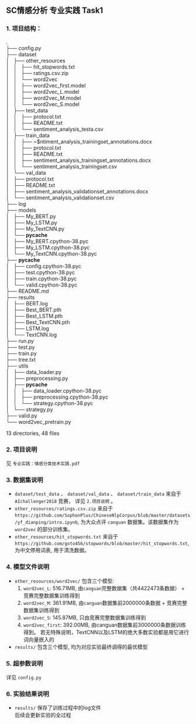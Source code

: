 ## SC情感分析 专业实践 Task1
### 1. 项目结构：
.  
├── config.py  
├── dataset  
│   ├── other_resources  
│   │   ├── hit_stopwords.txt  
│   │   ├── ratings.csv.zip  
│   │   └── word2vec  
│   │       ├── word2vec_first.model  
│   │       ├── word2vec_L.model  
│   │       ├── word2vec_M.model  
│   │       └── word2vec_S.model  
│   ├── test_data  
│   │   ├── protocol.txt  
│   │   ├── README.txt  
│   │   └── sentiment_analysis_testa.csv  
│   ├── train_data  
│   │   ├── ~$ntiment_analysis_trainingset_annotations.docx  
│   │   ├── protocol.txt  
│   │   ├── README.txt  
│   │   ├── sentiment_analysis_trainingset_annotations.docx  
│   │   └── sentiment_analysis_trainingset.csv  
│   └── val_data  
│       ├── protocol.txt  
│       ├── README.txt  
│       ├── sentiment_analysis_validationset_annotations.docx  
│       └── sentiment_analysis_validationset.csv  
├── log  
├── models  
│   ├── My_BERT.py  
│   ├── My_LSTM.py  
│   ├── My_TextCNN.py  
│   └── __pycache__  
│       ├── My_BERT.cpython-38.pyc  
│       ├── My_LSTM.cpython-38.pyc  
│       └── My_TextCNN.cpython-38.pyc  
├── __pycache__  
│   ├── config.cpython-38.pyc  
│   ├── test.cpython-38.pyc  
│   ├── train.cpython-38.pyc  
│   └── valid.cpython-38.pyc  
├── README.md  
├── results  
│   ├── BERT.log  
│   ├── Best_BERT.pth  
│   ├── Best_LSTM.pth  
│   ├── Best_TextCNN.pth  
│   ├── LSTM.log  
│   └── TextCNN.log  
├── run.py  
├── test.py  
├── train.py  
├── tree.txt  
├── utils  
│   ├── data_loader.py  
│   ├── preprocessing.py  
│   ├── __pycache__  
│   │   ├── data_loader.cpython-38.pyc  
│   │   ├── preprocessing.cpython-38.pyc  
│   │   └── strategy.cpython-38.pyc  
│   └── strategy.py  
├── valid.py  
└── word2vec_pretrain.py  

13 directories, 48 files  

### 2. 项目说明
见 `专业实践：情感分类技术实践.pdf`

### 3. 数据集说明
- `dataset/test_data` 、 `dataset/val_data` 、 `dataset/train_data` 来自于 `AIchallenger2018` 竞赛， 详见 `2.项目说明` 。
- `other_resources/ratings.csv.zip` 来自于 `https://github.com/SophonPlus/ChineseNlpCorpus/blob/master/datasets/yf_dianping/intro.ipynb`, 为大众点评 `canguan` 数据集。该数据集作为 `word2vec` 的部分训练集。
- `other_resources/hit_stopwords.txt` 来自于 `https://github.com/goto456/stopwords/blob/master/hit_stopwords.txt`, 为中文停用词表, 用于清洗数据。

### 4. 模型文件说明
- `other_resources/word2vec/` 包含三个模型:
  1. `word2vec_L`: 516.71MB, 由`canguan`完整数据集（共4422473条数据） + 竞赛完整数据集训练得到
  2. `word2vec_M`: 361.91MB, 由`canguan`数据集前2000000条数据 + 竞赛完整数据集训练得到
  3. `word2vec_S`: 145.87MB, 只由竞赛完整数据集训练得到
  4. `word2vec_first`: 392.00MB, 由canguan数据集前3000000条数据训练得到。 若无特殊说明，TextCNN以及LSTM的绝大多数实验都是用它进行词向量嵌入的
- `results/` 包含三个模型, 均为对应实验最终调得的最优模型

### 5. 超参数说明
详见 `config.py`

### 6. 实验结果说明
- `results/` 保存了训练过程中的log文件  
后续会更新实验的全过程




